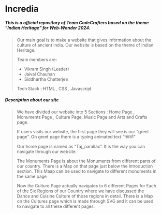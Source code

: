 
# Incredia
##### This is a official repository of Team CodeCrafters based on the theme "Indian Heritage" for Web-Wonder 2024.
> Our main goal is to make a website that gives information about the culture of ancient India. Our website is based on the theme of Indian Heritage.
> 
> Team members are:
>   - Vikram Singh (Leader)
>   - Jaival Chauhan
>   - Siddhartha Chatterjee
>
> Tech Stack : HTML , CSS , Javascript
##### Description about our site
> We have divided our website into 5 Sections : Home Page , Monuments Page , Culture Page, Music Page and Arts and Crafts page.
>
> If users visits our website, the first page they will see is our "greet page". On greet page there is a typing animated text "नमस्ते"
> 
> Our home page is named as "Taj_parallax". It is the way you can navigate through our website.
> 
> The Monuments Page is about the Monuments from different parts of our country. There is a Map on that page just below the Introduction section. This Maap can be used to navigate to different monuments in the same page
>
> Now the Culture Page actually navigates to 6 different Pages for Each of the Six Regions of our Country where we have discussed the Dance and Cuisine Culture of those regions in detail.
There is a Map on the Cultures page which is made through SVG and it can be used to navigate to all these different pages.

